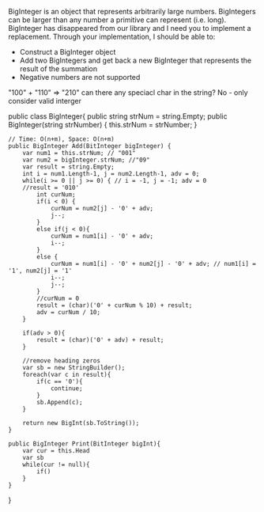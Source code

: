 BigInteger is an object that represents arbitrarily large numbers. BigIntegers can be larger than any number 
a primitive can represent (i.e. long). BigInteger has disappeared from our library 
and I need you to implement a replacement. Through your implementation, I should be able to: 

  * Construct a BigInteger object
  * Add two BigIntegers and get back a new BigInteger that represents the result of the summation
  * Negative numbers are not supported

"100" + "110" => "210"
can there any speciacl char in the string? No - only consider valid interger


public class BigInteger{
    public string strNum = string.Empty;
    public BigInteger(string strNumber) {
        this.strNum = strNumber;
    }
    
    // Time: O(n+m), Space: O(n+m)
    public BigInteger Add(BitInteger bigInteger) {
        var num1 = this.strNum; // "001"
        var num2 = bigInteger.strNum; //"09"
        var result = string.Empty;
        int i = num1.Length-1, j = num2.Length-1, adv = 0;
        while(i >= 0 || j >= 0) { // i = -1, j = -1; adv = 0
        //result = '010'
            int curNum;
            if(i < 0) {
                curNum = num2[j] - '0' + adv; 
                j--;
            }
            else if(j < 0){
                curNum = num1[i] - '0' + adv;
                i--;
            }
            else {
                curNum = num1[i] - '0' + num2[j] - '0' + adv; // num1[i] = '1', num2[j] = '1'
                i--;
                j--;
            }
            //curNum = 0
            result = (char)('0' + curNum % 10) + result;
            adv = curNum / 10;
        }
        
        if(adv > 0){
            result = (char)('0' + adv) + result;
        }
        
        //remove heading zeros
        var sb = new StringBuilder();
        foreach(var c in result){
            if(c == '0'){
                continue;
            }
            sb.Append(c);
        }
        
        return new BigInt(sb.ToString());
    }
    
    public BigInteger Print(BitInteger bigInt){
        var cur = this.Head
        var sb
        while(cur != null){
            if()
        }
    }
}

